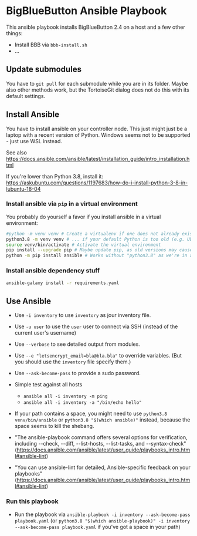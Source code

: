# BigBlueButton Ansible Playbook

This ansible playbook installs BigBlueButton 2.4 on a host and a few other things:

* Install BBB via `bbb-install.sh`
* ...

## Update submodules

You have to `git pull` for each submodule while you are in its folder. Maybe also other methods work, but the TortoiseGit dialog does not do this with its default settings.

## Install Ansible

You have to install ansible on your controller node. This just might just be a laptop with a recent version of Python. Windows seems not to be supported - just use WSL instead.

See also <https://docs.ansible.com/ansible/latest/installation_guide/intro_installation.html>

If you're lower than Python 3.8, install it: <https://askubuntu.com/questions/1197683/how-do-i-install-python-3-8-in-lubuntu-18-04>

### Install ansible via `pip` in a virtual environment

You probably do yourself a favor if you install ansible in a virtual environment:

```sh
#python -m venv venv # Create a virtualenv if one does not already exist
python3.8 -m venv venv # ... if your default Python is too old (e.g. Ubuntu 18.04)
source venv/bin/activate # Activate the virtual environment
pip install --upgrade pip # Maybe update pip, as old versions may cause errors
python -m pip install ansible # Works without "python3.8" as we're in a venv
```

### Install ansible dependency stuff

```sh
ansible-galaxy install -r requirements.yaml
```

## Use Ansible

* Use `-i inventory` to use `inventory` as jour inventory file.
* Use `-u user` to use the `user` user to connect via SSH (instead of the current user's username)
* Use `--verbose` to see detailed output from modules.
* Use `--e "letsencrypt_email=bla@bla.bla"` to override variables. (But you should use the `inventory` file specify them.)
* Use `--ask-become-pass` to provide a sudo password.

* Simple test against all hosts
  * `ansible all -i inventory -m ping`
  * `ansible all -i inventory -a "/bin/echo hello"`

* If your path contains a space, you might need to use `python3.8 venv/bin/ansible` or `python3.8 "$(which ansible)"` instead, because the space seems to kill the shebang.

* "The ansible-playbook command offers several options for verification, including --check, --diff, --list-hosts, --list-tasks, and --syntax-check" (<https://docs.ansible.com/ansible/latest/user_guide/playbooks_intro.html#ansible-lint>)
* "You can use ansible-lint for detailed, Ansible-specific feedback on your playbooks" (<https://docs.ansible.com/ansible/latest/user_guide/playbooks_intro.html#ansible-lint>)

### Run this playbook

* Run the playbook via `ansible-playbook -i inventory --ask-become-pass playbook.yaml` (or `python3.8 "$(which ansible-playbook)" -i inventory --ask-become-pass playbook.yaml` if you've got a space in your path)
